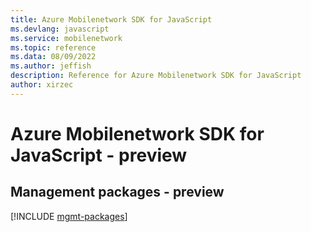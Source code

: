 ```yaml
---
title: Azure Mobilenetwork SDK for JavaScript
ms.devlang: javascript
ms.service: mobilenetwork
ms.topic: reference
ms.data: 08/09/2022
ms.author: jeffish
description: Reference for Azure Mobilenetwork SDK for JavaScript
author: xirzec
---
```

# Azure Mobilenetwork SDK for JavaScript - preview

## Management packages - preview
[!INCLUDE [mgmt-packages](mobilenetwork-mgmt-index.md)]